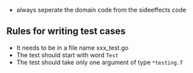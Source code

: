 - always seperate the domain code from the sideeffects code


## Rules for writing test cases 


- It needs to be in a file name xxx_test.go
- The test should start with word `Test`
- The test should take only one argument of type `*testing.T`